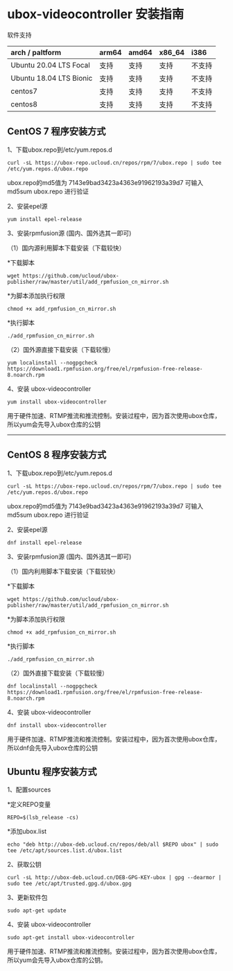 # ubox-videocontroller 安装指南

软件支持

|  arch / paltform   |  arm64 |   amd64  | x86_64  | i386  |
|  :----  | :----  | :---- | :----  | :----  |
|  Ubuntu 20.04 LTS Focal  | 支持 | 支持 | 支持 | 不支持 |
|  Ubuntu 18.04 LTS Bionic  | 支持 | 支持 | 支持 | 不支持 |
| centos7  | 支持 | 支持 | 支持 | 不支持 |
| centos8  | 支持 | 支持 | 支持 | 不支持 |
 
## CentOS 7 程序安装方式

1、下载ubox.repo到/etc/yum.repos.d

    curl -sL https://ubox-repo.ucloud.cn/repos/rpm/7/ubox.repo | sudo tee /etc/yum.repos.d/ubox.repo

ubox.repo的md5值为 7143e9bad3423a4363e91962193a39d7 可输入 md5sum ubox.repo 进行验证

2、安装epel源

    yum install epel-release

3、安装rpmfusion源  (国内、国外选其一即可)

（1）国内源利用脚本下载安装（下载较快）

   \*下载脚本  

    wget https://github.com/ucloud/ubox-publisher/raw/master/util/add_rpmfusion_cn_mirror.sh

   \*为脚本添加执行权限  

    chmod +x add_rpmfusion_cn_mirror.sh

   \*执行脚本  

    ./add_rpmfusion_cn_mirror.sh

（2）国外源直接下载安装（下载较慢）

    yum localinstall --nogpgcheck https://download1.rpmfusion.org/free/el/rpmfusion-free-release-8.noarch.rpm

4、安装 ubox-videocontroller

    yum install ubox-videocontroller

用于硬件加速、RTMP推流和推流控制。安装过程中，因为首次使用ubox仓库，所以yum会先导入ubox仓库的公钥  

----------


## CentOS 8 程序安装方式

1、下载ubox.repo到/etc/yum.repos.d

    curl -sL https://ubox-repo.ucloud.cn/repos/rpm/7/ubox.repo | sudo tee /etc/yum.repos.d/ubox.repo

ubox.repo的md5值为 7143e9bad3423a4363e91962193a39d7 可输入 md5sum ubox.repo 进行验证

2、安装epel源

    dnf install epel-release

3、安装rpmfusion源   (国内、国外选其一即可)

（1）国内利用脚本下载安装（下载较快）

   \*下载脚本  

    wget https://github.com/ucloud/ubox-publisher/raw/master/util/add_rpmfusion_cn_mirror.sh

   \*为脚本添加执行权限  

    chmod +x add_rpmfusion_cn_mirror.sh

   \*执行脚本  

    ./add_rpmfusion_cn_mirror.sh

（2）国外直接下载安装（下载较慢）

    dnf localinstall --nogpgcheck https://download1.rpmfusion.org/free/el/rpmfusion-free-release-8.noarch.rpm

4、安装 ubox-videocontroller

    dnf install ubox-videocontroller

用于硬件加速、RTMP推流和推流控制。安装过程中，因为首次使用ubox仓库，所以dnf会先导入ubox仓库的公钥  


## Ubuntu 程序安装方式
1、配置sources

   \*定义REPO变量  

    REPO=$(lsb_release -cs)                

   \*添加ubox.list

    echo "deb http://ubox-deb.ucloud.cn/repos/deb/all $REPO ubox" | sudo tee /etc/apt/sources.list.d/ubox.list

2、获取公钥

    curl -sL http://ubox-deb.ucloud.cn/DEB-GPG-KEY-ubox | gpg --dearmor | sudo tee /etc/apt/trusted.gpg.d/ubox.gpg


3、更新软件包

    sudo apt-get update

4、安装 ubox-videocontroller

    sudo apt-get install ubox-videocontroller
    
用于硬件加速、RTMP推流和推流控制。安装过程中，因为首次使用ubox仓库，所以yum会先导入ubox仓库的公钥。 